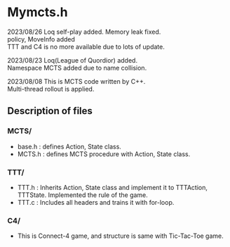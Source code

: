 # **Mymcts.h**
2023/08/26
Loq self-play added. Memory leak fixed. <br/>
policy, MoveInfo added <br/>
TTT and C4 is no more available due to lots of update.

2023/08/23
Loq(League of Quordior) added. <br/>
Namespace MCTS added due to name collision.

2023/08/08
This is MCTS code written by C++. <br/>
Multi-thread rollout is applied.

## Description of files
### MCTS/
- base.h : defines Action, State class.
- MCTS.h : defines MCTS procedure with Action, State class.
### TTT/
- TTT.h : Inherits Action, State class and implement it to TTTAction, TTTState. Implemented the rule of the game.
- TTT.c : Includes all headers and trains it with for-loop.
### C4/
- This is Connect-4 game, and structure is same with Tic-Tac-Toe game.